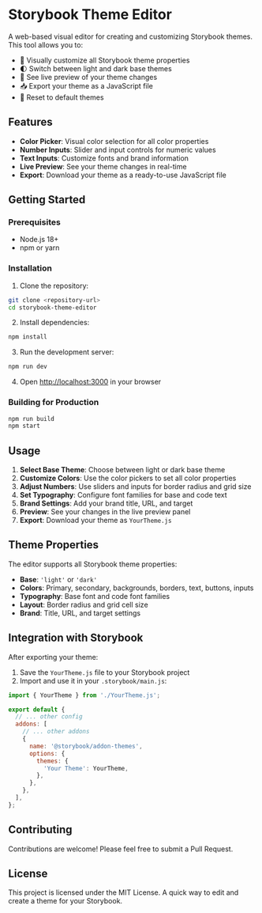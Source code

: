 # Storybook Theme Editor

A web-based visual editor for creating and customizing Storybook themes. This tool allows you to:

- 🎨 Visually customize all Storybook theme properties
- 🌓 Switch between light and dark base themes
- 👀 See live preview of your theme changes
- 📥 Export your theme as a JavaScript file
- 🔄 Reset to default themes

## Features

- **Color Picker**: Visual color selection for all color properties
- **Number Inputs**: Slider and input controls for numeric values
- **Text Inputs**: Customize fonts and brand information
- **Live Preview**: See your theme changes in real-time
- **Export**: Download your theme as a ready-to-use JavaScript file

## Getting Started

### Prerequisites

- Node.js 18+
- npm or yarn

### Installation

1. Clone the repository:
```bash
git clone <repository-url>
cd storybook-theme-editor
```

2. Install dependencies:
```bash
npm install
```

3. Run the development server:
```bash
npm run dev
```

4. Open [http://localhost:3000](http://localhost:3000) in your browser

### Building for Production

```bash
npm run build
npm start
```

## Usage

1. **Select Base Theme**: Choose between light or dark base theme
2. **Customize Colors**: Use the color pickers to set all color properties
3. **Adjust Numbers**: Use sliders and inputs for border radius and grid size
4. **Set Typography**: Configure font families for base and code text
5. **Brand Settings**: Add your brand title, URL, and target
6. **Preview**: See your changes in the live preview panel
7. **Export**: Download your theme as `YourTheme.js`

## Theme Properties

The editor supports all Storybook theme properties:

- **Base**: `'light'` or `'dark'`
- **Colors**: Primary, secondary, backgrounds, borders, text, buttons, inputs
- **Typography**: Base font and code font families
- **Layout**: Border radius and grid cell size
- **Brand**: Title, URL, and target settings

## Integration with Storybook

After exporting your theme:

1. Save the `YourTheme.js` file to your Storybook project
2. Import and use it in your `.storybook/main.js`:

```javascript
import { YourTheme } from './YourTheme.js';

export default {
  // ... other config
  addons: [
    // ... other addons
    {
      name: '@storybook/addon-themes',
      options: {
        themes: {
          'Your Theme': YourTheme,
        },
      },
    },
  ],
};
```

## Contributing

Contributions are welcome! Please feel free to submit a Pull Request.

## License

This project is licensed under the MIT License.
A quick way to edit and create a theme for your Storybook.
